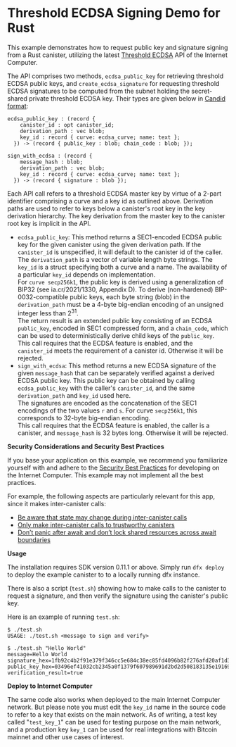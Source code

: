 # Threshold ECDSA Signing Demo for Rust

This example demonstrates how to request public key and signature signing from a Rust canister, utilizing the latest [Threshold ECDSA] API of the Internet Computer.

The API comprises two methods, `ecdsa_public_key` for retrieving threshold ECDSA public keys, and `create_ecdsa_signature` for requesting threshold ECDSA signatures to be computed from the subnet holding the secret-shared private threshold ECDSA key. Their types are given below in [Candid format]:

```
ecdsa_public_key : (record {
    canister_id : opt canister_id;
    derivation_path : vec blob;
    key_id : record { curve: ecdsa_curve; name: text };
  }) -> (record { public_key : blob; chain_code : blob; });

sign_with_ecdsa : (record {
    message_hash : blob;
    derivation_path : vec blob;
    key_id : record { curve: ecdsa_curve; name: text };
  }) -> (record { signature : blob });
```

Each API call refers to a threshold ECDSA master key by virtue of a 2-part identifier comprising a curve and a key id as outlined above. Derivation paths are used to refer to keys below a canister\'s root key in the key derivation hierarchy. The key derivation from the master key to the canister root key is implicit in the API.

-   `ecdsa_public_key`: This method returns a SEC1-encoded ECDSA public key for the given canister using the given derivation path. If the `canister_id` is unspecified, it will default to the canister id of the caller. The `derivation_path` is a vector of variable length byte strings. The `key_id` is a struct specifying both a curve and a name. The availability of a particular `key_id` depends on implementation.<br/>
For `curve secp256k1`, the public key is derived using a generalization of BIP32 (see ia.cr/2021/1330, Appendix D). To derive (non-hardened) BIP-0032-compatible public keys, each byte string (blob) in the `derivation_path` must be a 4-byte big-endian encoding of an unsigned integer less than 2<sup>31</sup>.<br/>
The return result is an extended public key consisting of an ECDSA `public_key`, encoded in SEC1 compressed form, and a `chain_code`, which can be used to deterministically derive child keys of the `public_key`.\
This call requires that the ECDSA feature is enabled, and the `canister_id` meets the requirement of a canister id. Otherwise it will be rejected.
-   `sign_with_ecdsa`: This method returns a new ECDSA signature of the given `message_hash` that can be separately verified against a derived ECDSA public key. This public key can be obtained by calling `ecdsa_public_key` with the caller\'s `canister_id`, and the same `derivation_path` and `key_id` used here.<br/>
The signatures are encoded as the concatenation of the SEC1 encodings of the two values `r` and `s`. For curve `secp256k1`, this corresponds to 32-byte big-endian encoding.<br/>
This call requires that the ECDSA feature is enabled, the caller is a canister, and `message_hash` is 32 bytes long. Otherwise it will be rejected.

**Security Considerations and Security Best Practices**

If you base your application on this example, we recommend you familiarize yourself with and adhere to the [Security Best Practices](https://internetcomputer.org/docs/current/references/security/) for developing on the Internet Computer. This example may not implement all the best practices.

For example, the following aspects are particularly relevant for this app, since it makes inter-canister calls:
* [Be aware that state may change during inter-canister calls](https://internetcomputer.org/docs/current/references/security/rust-canister-development-security-best-practices#be-aware-that-state-may-change-during-inter-canister-calls)
* [Only make inter-canister calls to trustworthy canisters](https://internetcomputer.org/docs/current/references/security/rust-canister-development-security-best-practices#only-make-inter-canister-calls-to-trustworthy-canisters)
* [Don’t panic after await and don’t lock shared resources across await boundaries](https://internetcomputer.org/docs/current/references/security/rust-canister-development-security-best-practices#dont-panic-after-await-and-dont-lock-shared-resources-across-await-boundaries)

**Usage**

The installation requires SDK version 0.11.1 or above. Simply run `dfx deploy` to deploy the example canister to to a locally running dfx instance.

There is also a script (`test.sh`) showing how to make calls to the canister to request a signature, and then verify the signature using the canister's public key.

Here is an example of running `test.sh`:

```
$ ./test.sh
USAGE: ./test.sh <message to sign and verify>

$ ./test.sh "Hello World"
message=Hello World
signature_hex=1fb92c4b2f91e379f346cc5e684c38ec85fd4096b82f276afd20af1d363c64165e515d0cf0d49b1841c69cc19e2e039deb75c2dcf7201c63ce6c1f344f5a27bd
public_key_hex=03496ef41032cb2345a0f1379f607989691d2bd2d508183135e1916919c7ee4f92
verification_result=true
```

**Deploy to Internet Computer**

The same code also works when deployed to the main Internet Computer network.
But please note you must edit the `key_id` name in the source code to refer to a key that exists on the main network.
As of writing, a test key called "`test_key_1`" can be used for testing purpose on the main network, and a production key `key_1` can be used for real integrations with Bitcoin mainnet and other use cases of interest.

[Node.js]: https://nodejs.org
[Threshold ECDSA]: https://internetcomputer.org/docs/current/references/ic-interface-spec/#ic-ecdsa_public_key
[Candid format]: https://internetcomputer.org/docs/current/references/candid-ref
